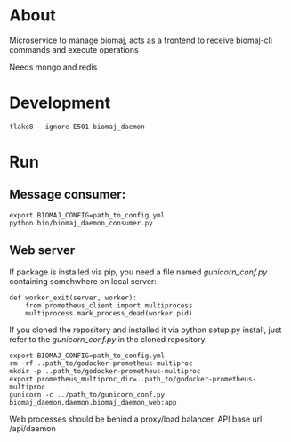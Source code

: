 # About

Microservice to manage biomaj, acts as a frontend to receive biomaj-cli commands and execute operations

Needs mongo and redis



# Development

    flake8 --ignore E501 biomaj_daemon


# Run

## Message consumer:

    export BIOMAJ_CONFIG=path_to_config.yml
    python bin/biomaj_daemon_consumer.py

## Web server

If package is installed via pip, you need a file named *gunicorn_conf.py* containing somehwhere on local server:

    def worker_exit(server, worker):
        from prometheus_client import multiprocess
        multiprocess.mark_process_dead(worker.pid)

If you cloned the repository and installed it via python setup.py install, just refer to the *gunicorn_conf.py* in the cloned repository.

    export BIOMAJ_CONFIG=path_to_config.yml
    rm -rf ..path_to/godocker-prometheus-multiproc
    mkdir -p ..path_to/godocker-prometheus-multiproc
    export prometheus_multiproc_dir=..path_to/godocker-prometheus-multiproc
    gunicorn -c ../path_to/gunicorn_conf.py biomaj_daemon.daemon.biomaj_daemon_web:app

Web processes should be behind a proxy/load balancer, API base url /api/daemon
